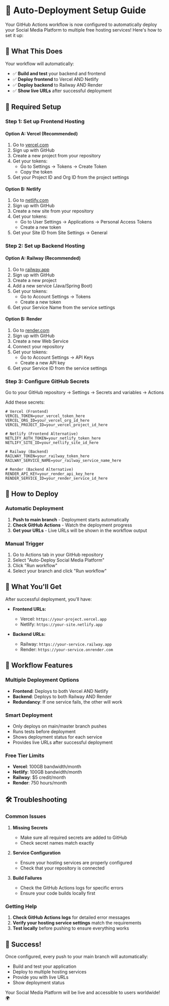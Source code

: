 # 🚀 Auto-Deployment Setup Guide

Your GitHub Actions workflow is now configured to automatically deploy your Social Media Platform to multiple free hosting services! Here's how to set it up:

## 🎯 **What This Does**

Your workflow will automatically:
- ✅ **Build and test** your backend and frontend
- ✅ **Deploy frontend** to Vercel AND Netlify
- ✅ **Deploy backend** to Railway AND Render
- ✅ **Show live URLs** after successful deployment

## 🔧 **Required Setup**

### **Step 1: Set up Frontend Hosting**

#### **Option A: Vercel (Recommended)**
1. Go to [vercel.com](https://vercel.com)
2. Sign up with GitHub
3. Create a new project from your repository
4. Get your tokens:
   - Go to Settings → Tokens → Create Token
   - Copy the token
5. Get your Project ID and Org ID from the project settings

#### **Option B: Netlify**
1. Go to [netlify.com](https://netlify.com)
2. Sign up with GitHub
3. Create a new site from your repository
4. Get your tokens:
   - Go to User Settings → Applications → Personal Access Tokens
   - Create a new token
5. Get your Site ID from Site Settings → General

### **Step 2: Set up Backend Hosting**

#### **Option A: Railway (Recommended)**
1. Go to [railway.app](https://railway.app)
2. Sign up with GitHub
3. Create a new project
4. Add a new service (Java/Spring Boot)
5. Get your tokens:
   - Go to Account Settings → Tokens
   - Create a new token
6. Get your Service Name from the service settings

#### **Option B: Render**
1. Go to [render.com](https://render.com)
2. Sign up with GitHub
3. Create a new Web Service
4. Connect your repository
5. Get your tokens:
   - Go to Account Settings → API Keys
   - Create a new API key
6. Get your Service ID from the service settings

### **Step 3: Configure GitHub Secrets**

Go to your GitHub repository → Settings → Secrets and variables → Actions

Add these secrets:

```
# Vercel (Frontend)
VERCEL_TOKEN=your_vercel_token_here
VERCEL_ORG_ID=your_vercel_org_id_here
VERCEL_PROJECT_ID=your_vercel_project_id_here

# Netlify (Frontend Alternative)
NETLIFY_AUTH_TOKEN=your_netlify_token_here
NETLIFY_SITE_ID=your_netlify_site_id_here

# Railway (Backend)
RAILWAY_TOKEN=your_railway_token_here
RAILWAY_SERVICE_NAME=your_railway_service_name_here

# Render (Backend Alternative)
RENDER_API_KEY=your_render_api_key_here
RENDER_SERVICE_ID=your_render_service_id_here
```

## 🚀 **How to Deploy**

### **Automatic Deployment**
1. **Push to main branch** - Deployment starts automatically
2. **Check GitHub Actions** - Watch the deployment progress
3. **Get your URLs** - Live URLs will be shown in the workflow output

### **Manual Trigger**
1. Go to Actions tab in your GitHub repository
2. Select "Auto-Deploy Social Media Platform"
3. Click "Run workflow"
4. Select your branch and click "Run workflow"

## 📱 **What You'll Get**

After successful deployment, you'll have:

- **Frontend URLs:**
  - Vercel: `https://your-project.vercel.app`
  - Netlify: `https://your-site.netlify.app`

- **Backend URLs:**
  - Railway: `https://your-service.railway.app`
  - Render: `https://your-service.onrender.com`

## 🔄 **Workflow Features**

### **Multiple Deployment Options**
- **Frontend**: Deploys to both Vercel AND Netlify
- **Backend**: Deploys to both Railway AND Render
- **Redundancy**: If one service fails, the other will work

### **Smart Deployment**
- Only deploys on main/master branch pushes
- Runs tests before deployment
- Shows deployment status for each service
- Provides live URLs after successful deployment

### **Free Tier Limits**
- **Vercel**: 100GB bandwidth/month
- **Netlify**: 100GB bandwidth/month
- **Railway**: $5 credit/month
- **Render**: 750 hours/month

## 🛠️ **Troubleshooting**

### **Common Issues**

1. **Missing Secrets**
   - Make sure all required secrets are added to GitHub
   - Check secret names match exactly

2. **Service Configuration**
   - Ensure your hosting services are properly configured
   - Check that your repository is connected

3. **Build Failures**
   - Check the GitHub Actions logs for specific errors
   - Ensure your code builds locally first

### **Getting Help**

1. **Check GitHub Actions logs** for detailed error messages
2. **Verify your hosting service settings** match the requirements
3. **Test locally** before pushing to ensure everything works

## 🎉 **Success!**

Once configured, every push to your main branch will automatically:
- Build and test your application
- Deploy to multiple hosting services
- Provide you with live URLs
- Show deployment status

Your Social Media Platform will be live and accessible to users worldwide! 🌍
